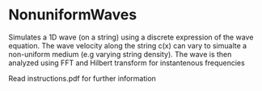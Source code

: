 # NonuniformWaves

Simulates a 1D wave (on a string) using a discrete expression of the wave equation. The wave velocity along the string c(x) can vary to simualte a non-uniform medium (e.g varying string density). The wave is then analyzed using FFT and Hilbert transform for instantenous frequencies

Read instructions.pdf for further information
